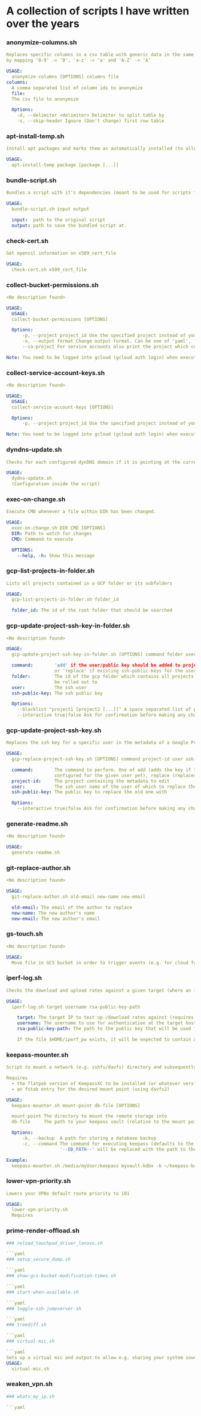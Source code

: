 # A collection of scripts I have written over the years
### anonymize-columns.sh

```yaml
Replaces specific columns in a csv table with generic data in the same format
by mapping '0-9' -> '0', 'a-z' -> 'a' and 'A-Z' -> 'A'

USAGE:
  anonymize-columns [OPTIONS] columns file
columns:
  A comma separated list of column ids to anonymize
  file:
  The csv file to anonymize

  Options:
    -d, --delimiter <delimiter> Delimiter to split table by
    -s, --skip-header Ignore (Don't change) first row table
```

### apt-install-temp.sh

```yaml
Install apt packages and marks them as automatically installed (to allow easy removal via apt autoremove)

USAGE:
  apt-install-temp package [package [...]]
```

### bundle-script.sh

```yaml
Bundles a script with it's dependencies (meant to be used for scripts from https://github.com/theCalcaholic/bash-utils)

USAGE:
  bundle-script.sh input output

  input:  path to the original script
  output: path to save the bundled script at.
```

### check-cert.sh

```yaml
Get openssl information on x509_cert_file

USAGE:
  check-cert.sh x509_cert_file
```

### collect-bucket-permissions.sh

```yaml
<No description found>

USAGE:
  USAGE:
  collect-bucket-permissions [OPTIONS]

  Options:
      -p, --project project_id Use the specified project instead of your gcloud default
      -o, --output format Change output format. Can be one of 'yaml', 'spaced', 'spaced-40', 'spaced-80' and 'spaced-120'
      --sa-project For service accounts also print the project which contains it (given the permissions)

Note: You need to be logged into gcloud (gcloud auth login) when executing this command!
```

### collect-service-account-keys.sh

```yaml
<No description found>

USAGE:
  USAGE:
  collect-service-account-keys [OPTIONS]

  Options:
      -p, --project project_id Use the specified project instead of your gcloud default

Note: You need to be logged into gcloud (gcloud auth login) when executing this command!
```

### dyndns-update.sh

```yaml
Checks for each configured dynDNS domain if it is pointing at the current ip and otherwise calls an http endpoint for updating it.

USAGE:
  dydns-update.sh
  (Configuration inside the script)
```

### exec-on-change.sh

```yaml
Execute CMD whenever a file within DIR has been changed.

USAGE:
  exec-on-change.sh DIR CMD [OPTIONS]
  DIR: Path to watch for changes
  CMD: Command to execute

  OPTIONS:
    --help, -h: Show this message
```

### gcp-list-projects-in-folder.sh

```yaml
Lists all projects contained in a GCP folder or its subfolders

USAGE:
  gcp-list-projects-in-folder.sh folder_id

  folder_id: The id of the root folder that should be searched
```

### gcp-update-project-ssh-key-in-folder.sh

```yaml
<No description found>

USAGE:
  gcp-update-project-ssh-key-in-folder.sh [OPTIONS] command folder user ssh-public-key

  command:        'add' if the user/public key should be added to projects where it doesn't exist yet
                  or 'replace' if existing ssh-public-keys for the user should be replaced
  folder:         The id of the gcp folder which contains all projects that the ssh public key should
                  be rolled out to
  user:           The ssh user
  ssh-public-key: The ssh public key

  Options:
    --blacklist "project1 [project2 [...]]" A space separated list of project ids to not rollout any ssh public keys to
    --interactive true|false Ask for confirmation before making any changes (disabling is potentially dangerous!)

```

### gcp-update-project-ssh-key.sh

```yaml
Replaces the ssh key for a specific user in the metadata of a Google Project

USAGE:
  gcp-replace-project-ssh-key.sh [OPTIONS] command project-id user ssh-public-key

  command:        The command to perform. One of add (adds the key if there wasn't any
                  configured for the given user yet), replace (replaces any old key of the user)
  project-id:     The project containing the metadata to edit
  user:           The ssh user name of the user of which to replace the public key
  ssh-public-key: The public key to replace the old one with

  Options:
    --interactive true|false Ask for confirmation before making any changes (disabling is potentially dangerous!)
```

### generate-readme.sh

```yaml
<No description found>

USAGE:
  generate-readme.sh
```

### git-replace-author.sh

```yaml
<No description found>

USAGE:
  git-replace-author.sh old-email new-name new-email

  old-email: The email of the author to replace
  new-name: The new author's name
  new-email: The new author's email
```

### gs-touch.sh

```yaml
<No description found>

USAGE:
  Move file in GCS bucket in order to trigger events (e.g. for cloud functions)
```

### iperf-log.sh

```yaml
Checks the download and upload rates against a given target (where an iperf daemon needs to be running) and prints it in a parseable format together with the current gateway mac address (to allow filtering for networks)

USAGE:
  iperf-log.sh target username rsa-public-key-path

    target: The target IP to test up-/download rates against (requires iperf to be running on the target host)
    username: The username to use for authentication at the target host
    rsa-public-key-path: The path to the public key that will be used for encrypting the iperf credentials

    If the file $HOME/iperf_pw exists, it will be expected to contain a valid iperf password for the target host. Otherwise, the script will ask for the password interactively.
```

### keepass-mounter.sh

```yaml
Script to mount a network (e.g. sshfs/davfs) directory and subsequently start keepass with a vault in said directory

Requires 
  - the flatpak version of KeepassXC to be installed (or whatever version is passed via the -c argument)
  - an fstab entry for the desired mount point (using davfs2)

USAGE:
  keepass-mounter.sh mount-point db-file [OPTIONS]

  mount-point The directory to mount the remote storage into
  db-file     The path to your keepass vault (relative to the mount point)

  Options:
      -b, --backup  A path for storing a database backup
      -c, --command The command for executing keepass (defaults to the flatpak version of keepass).
                    '--DB_PATH--' will be replaced with the path to the password database.

Example:
  keepass-mounter.sh /media/myUser/keepass myvault.kdbx -b ~/keepass-backups
```

### lower-vpn-priority.sh

```yaml
Lowers your VPNs default route priority to 101

USAGE:
  lower-vpn-priority.sh
  Requires
```

### prime-render-offload.sh

```yaml
### reload_touchpad_driver_lenovo.sh

```yaml
### setup_secure_dump.sh

```yaml
### show-gcs-bucket-modification-times.sh

```yaml
### start-when-available.sh

```yaml
### toggle-ssh-jumpserver.sh

```yaml
### treediff.sh

```yaml
### virtual-mic.sh

```yaml
Sets up a virtual mic and output to allow e.g. sharing your system sound to a video call (using pulseaudio volume control)
USAGE:
  virtual-mic.sh
```

### weaken_vpn.sh

```yaml
### whats_my_ip.sh

```yaml
